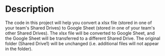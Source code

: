 # Description

The code in this project will help you convert a xlsx file (stored in one of your team's Shared Drives) to Google Sheet (stored in one of your team's other Shared Drives). The xlsx file will be converted to Google Sheet, and the Google Sheet will be transferred to a different Shared Drive. The original folder (Shared Drive1) will be unchanged (i.e. additional files will not appear in the folder).
